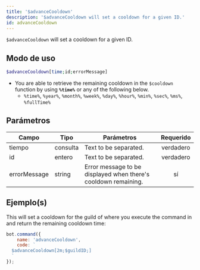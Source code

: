 ```yaml
---
title: '$advanceCooldown'
description: '$advanceCooldown will set a cooldown for a given ID.'
id: advanceCooldown
---
```


`$advanceCooldown` will set a cooldown for a given ID.

## Modo de uso

```php
$advanceCooldown[time;id;errorMessage]
```

* You are able to retrieve the remaining cooldown in the `$cooldown` function by using **`%time%`** or any of the following below.
    * `%time%`, `%year%`, `%month%`, `%week%`, `%day%`, `%hour%`, `%min%`, `%sec%`, `%ms%`, `%fullTime%`

## Parámetros

| Campo        | Tipo     | Parámetros                                                     | Requerido |
| ------------ | -------- | -------------------------------------------------------------- |:---------:|
| tiempo       | consulta | Text to be separated.                                          | verdadero |
| id           | entero   | Text to be separated.                                          | verdadero |
| errorMessage | string   | Error message to be displayed when there's cooldown remaining. |    sí     |

## Ejemplo(s)

This will set a cooldown for the guild of where you execute the command in and return the remaining cooldown time:

```javascript
bot.command({
    name: 'advanceCooldown',
    code: `
  $advanceCooldown[2m;$guildID;]
  `
});
```